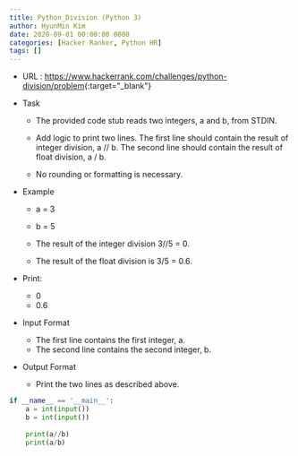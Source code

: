 ```yaml
---
title: Python_Division (Python 3)
author: HyunMin Kim
date: 2020-09-01 00:00:00 0000
categories: [Hacker Ranker, Python HR]
tags: []
---
```


- URL : <https://www.hackerrank.com/challenges/python-division/problem>{:target="_blank"}

- Task
    - The provided code stub reads two integers, a and b, from STDIN.

    - Add logic to print two lines. The first line should contain the result of integer division, a // b. The second line should contain the result of float division, a / b.

    - No rounding or formatting is necessary.

- Example
    - a = 3
    - b = 5

    - The result of the integer division 3//5 = 0.
    - The result of the float division is 3/5 = 0.6.
    
- Print:
    - 0
    - 0.6
    
- Input Format
    - The first line contains the first integer, a.
    - The second line contains the second integer, b.

- Output Format
    - Print the two lines as described above.

```python
if __name__ == '__main__':
    a = int(input())
    b = int(input())
    
    print(a//b)
    print(a/b)
```